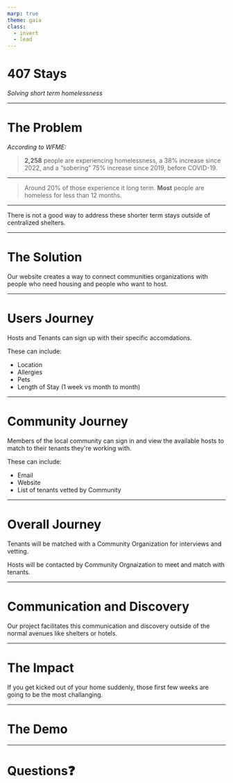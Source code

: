 ```yaml
---
marp: true
theme: gaia
class:
  - invert
  - lead
---
```


# 407 **Stays**
*Solving short term homelessness*

---

# The **Problem**

*According to WFME:*

> **2,258** people are experiencing homelessness, a 38% increase since 2022, and a “sobering” 75% increase since 2019, before COVID-19.

---

> Around 20% of those experience it long term. **Most** people are homeless for less than 12 months.

---

There is not a good way to address these shorter term stays outside of centralized shelters.

---

# The **Solution**

Our website creates a way to connect communities organizations with people who need housing and people who want to host.

---

# Users **Journey**

Hosts and Tenants can sign up with their specific accomdations.

These can include:
- Location
- Allergies
- Pets
- Length of Stay (1 week vs month to month)

---

# Community **Journey**
Members of the local community can sign in and view the available hosts to match to their tenants they're working with.

These can include:
- Email
- Website
- List of tenants vetted by Community

---

# Overall **Journey**

Tenants will be matched with a Community Organization for interviews and vetting.

Hosts will be contacted by Community Orgnaization to meet and match with tenants.

---

# Communication and **Discovery**

Our project facilitates this communication and discovery outside of the normal avenues like shelters or hotels.

---

# The **Impact**

If you get kicked out of your home suddenly, those first few weeks are going to be the most challanging.



---

# The **Demo**

---

# Questions❓
